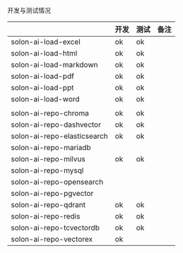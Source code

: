 

开发与测试情况

|                              | 开发 | 测试 | 备注 |
|------------------------------|----|----|----|
| solon-ai-load-excel          | ok | ok |    |
| solon-ai-load-html           | ok | ok |    |
| solon-ai-load-markdown       | ok | ok |    |
| solon-ai-load-pdf            | ok | ok |    |
| solon-ai-load-ppt            | ok | ok |    |
| solon-ai-load-word           | ok | ok |    |
|                              |    |    |    |
| solon-ai-repo-chroma         | ok | ok |    |
| solon-ai-repo-dashvector     | ok | ok |    |
| solon-ai-repo-elasticsearch  | ok | ok |    |
| solon-ai-repo-mariadb        |    |    |    |
| solon-ai-repo-milvus         | ok | ok |    |
| solon-ai-repo-mysql          |    |    |    |
| solon-ai-repo-opensearch     |    |    |    |
| solon-ai-repo-pgvector       |    |    |    |
| solon-ai-repo-qdrant         | ok | ok |    |
| solon-ai-repo-redis          | ok | ok |    |
| solon-ai-repo-tcvectordb     | ok | ok |    |
| solon-ai-repo-vectorex       | ok |    |    |
